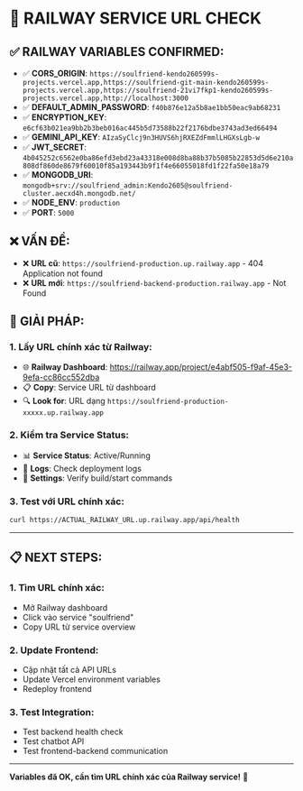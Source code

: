 # 🚀 RAILWAY SERVICE URL CHECK

## ✅ **RAILWAY VARIABLES CONFIRMED:**
- ✅ **CORS_ORIGIN**: `https://soulfriend-kendo260599s-projects.vercel.app,https://soulfriend-git-main-kendo260599s-projects.vercel.app,https://soulfriend-21vi7fkp1-kendo260599s-projects.vercel.app,http://localhost:3000`
- ✅ **DEFAULT_ADMIN_PASSWORD**: `f40b876e12a5b8ae1bb50eac9ab68231`
- ✅ **ENCRYPTION_KEY**: `e6cf63b021ea9bb2b3beb016ac445b5d73588b22f2176bdbe3743ad3ed66494`
- ✅ **GEMINI_API_KEY**: `AIzaSyClcj9n3HUVS6hjRXEZdFmmlLHGXsLgb-w`
- ✅ **JWT_SECRET**: `4b045252c6562e0ba86efd3ebd23a43318e008d8ba88b37b5085b22853d5d6e210a808df860de8679f60010f85a193443b9f1f4e66055018fd1f22fa50e18a79`
- ✅ **MONGODB_URI**: `mongodb+srv://soulfriend_admin:Kendo2605@soulfriend-cluster.aecxd4h.mongodb.net/`
- ✅ **NODE_ENV**: `production`
- ✅ **PORT**: `5000`

## ❌ **VẤN ĐỀ:**
- ❌ **URL cũ**: `https://soulfriend-production.up.railway.app` - 404 Application not found
- ❌ **URL mới**: `https://soulfriend-backend-production.railway.app` - Not Found

## 🎯 **GIẢI PHÁP:**

### **1. Lấy URL chính xác từ Railway:**
- 🌐 **Railway Dashboard**: https://railway.app/project/e4abf505-f9af-45e3-9efa-cc86cc552dba
- 📋 **Copy**: Service URL từ dashboard
- 🔍 **Look for**: URL dạng `https://soulfriend-production-xxxxx.up.railway.app`

### **2. Kiểm tra Service Status:**
- 📊 **Service Status**: Active/Running
- 📝 **Logs**: Check deployment logs
- 🔧 **Settings**: Verify build/start commands

### **3. Test với URL chính xác:**
```bash
curl https://ACTUAL_RAILWAY_URL.up.railway.app/api/health
```

---

## 📋 **NEXT STEPS:**

### **1. Tìm URL chính xác:**
- Mở Railway dashboard
- Click vào service "soulfriend"
- Copy URL từ service overview

### **2. Update Frontend:**
- Cập nhật tất cả API URLs
- Update Vercel environment variables
- Redeploy frontend

### **3. Test Integration:**
- Test backend health check
- Test chatbot API
- Test frontend-backend communication

---

**Variables đã OK, cần tìm URL chính xác của Railway service!** 🚀
